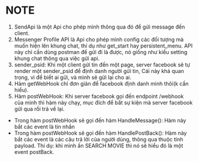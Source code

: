 # NOTE
1. SendApi là một Api cho phép mình thông qua đó để gửi message đến client.
2. Messenger Profile API là Api cho phép mình config các đối tượng mà muốn hiện lên khung chat, thí dụ như get_start hay persistent_menu. API này chỉ cần dùng postman để gửi đi là được, nó giống như kiểu setting khung chat thông qua việc gửi api.
3. sender_psid: Khi một client gửi tin đến một page, server facebook sẽ tự render một sender_psid để định danh người gửi tin, Cái này khá quan trọng, vì để biết ai gửi, và mình sẽ gửi lại cho ai.
4. Hàm getWebHook chỉ đơn giản để facebook định danh mình thôi(k cần hiểu).
5. Hàm postWebHook: Khi server facebook gọi đến endpoint /webhook của mình thì hàm này chạy,
mục đích để bắt sự kiện mà server facebook gửi qua rồi trả về lại.
- Trong hàm postWebHook sẽ gọi đến hàm HandleMessage(): Hàm này bắt các event là tin nhắn
- Trong hàm postWebHook sẽ gọi đến hàm HandlePostBack(): Hàm này bắt các event là các câu trả lời của người dùng, thông qua thuộc tính payload. Thí dụ: khi mình ấn SEARCH MOVIE thì nó sẽ hiểu đó là một event postBack.